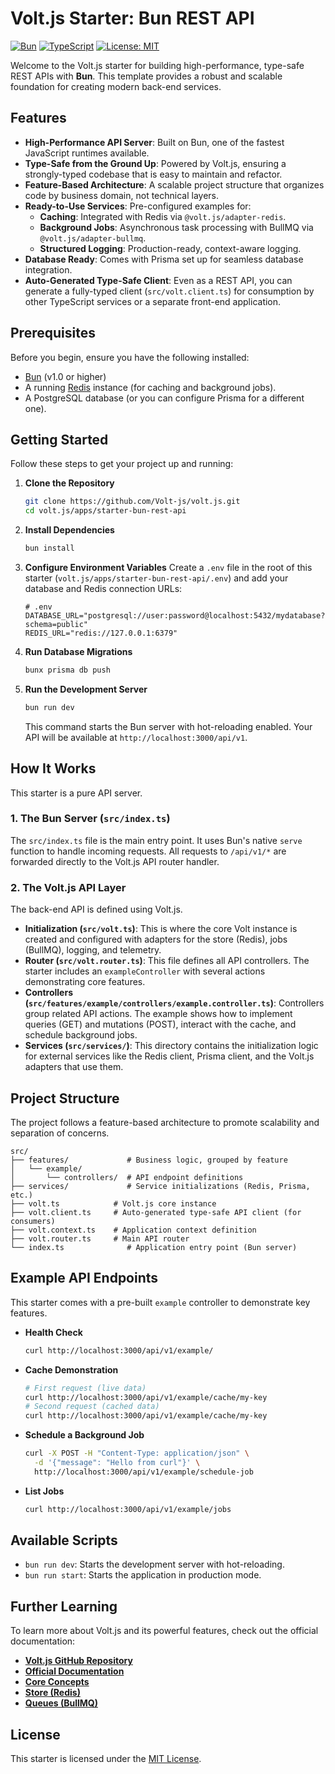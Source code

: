 # Volt.js Starter: Bun REST API

[![Bun](https://img.shields.io/badge/Bun-1.0%2B-blue.svg)](https://bun.sh/)
[![TypeScript](https://img.shields.io/badge/TypeScript-5.0%2B-blue.svg)](https://www.typescriptlang.org/)
[![License: MIT](https://img.shields.io/badge/License-MIT-yellow.svg)](https://opensource.org/licenses/MIT)

Welcome to the Volt.js starter for building high-performance, type-safe REST APIs with **Bun**. This template provides a robust and scalable foundation for creating modern back-end services.

## Features

-   **High-Performance API Server**: Built on Bun, one of the fastest JavaScript runtimes available.
-   **Type-Safe from the Ground Up**: Powered by Volt.js, ensuring a strongly-typed codebase that is easy to maintain and refactor.
-   **Feature-Based Architecture**: A scalable project structure that organizes code by business domain, not technical layers.
-   **Ready-to-Use Services**: Pre-configured examples for:
    -   **Caching**: Integrated with Redis via `@volt.js/adapter-redis`.
    -   **Background Jobs**: Asynchronous task processing with BullMQ via `@volt.js/adapter-bullmq`.
    -   **Structured Logging**: Production-ready, context-aware logging.
-   **Database Ready**: Comes with Prisma set up for seamless database integration.
-   **Auto-Generated Type-Safe Client**: Even as a REST API, you can generate a fully-typed client (`src/volt.client.ts`) for consumption by other TypeScript services or a separate front-end application.

## Prerequisites

Before you begin, ensure you have the following installed:

-   [Bun](https://bun.sh/docs/installation) (v1.0 or higher)
-   A running [Redis](https://redis.io/docs/getting-started/) instance (for caching and background jobs).
-   A PostgreSQL database (or you can configure Prisma for a different one).

## Getting Started

Follow these steps to get your project up and running:

1.  **Clone the Repository**
    ```bash
    git clone https://github.com/Volt-js/volt.js.git
    cd volt.js/apps/starter-bun-rest-api
    ```

2.  **Install Dependencies**
    ```bash
    bun install
    ```

3.  **Configure Environment Variables**
    Create a `.env` file in the root of this starter (`volt.js/apps/starter-bun-rest-api/.env`) and add your database and Redis connection URLs:

    ```env
    # .env
    DATABASE_URL="postgresql://user:password@localhost:5432/mydatabase?schema=public"
    REDIS_URL="redis://127.0.0.1:6379"
    ```

4.  **Run Database Migrations**
    ```bash
    bunx prisma db push
    ```

5.  **Run the Development Server**
    ```bash
    bun run dev
    ```
    This command starts the Bun server with hot-reloading enabled. Your API will be available at `http://localhost:3000/api/v1`.

## How It Works

This starter is a pure API server.

### 1. The Bun Server (`src/index.ts`)

The `src/index.ts` file is the main entry point. It uses Bun's native `serve` function to handle incoming requests. All requests to `/api/v1/*` are forwarded directly to the Volt.js API router handler.

### 2. The Volt.js API Layer

The back-end API is defined using Volt.js.

-   **Initialization (`src/volt.ts`)**: This is where the core Volt instance is created and configured with adapters for the store (Redis), jobs (BullMQ), logging, and telemetry.
-   **Router (`src/volt.router.ts`)**: This file defines all API controllers. The starter includes an `exampleController` with several actions demonstrating core features.
-   **Controllers (`src/features/example/controllers/example.controller.ts`)**: Controllers group related API actions. The example shows how to implement queries (GET) and mutations (POST), interact with the cache, and schedule background jobs.
-   **Services (`src/services/`)**: This directory contains the initialization logic for external services like the Redis client, Prisma client, and the Volt.js adapters that use them.

## Project Structure

The project follows a feature-based architecture to promote scalability and separation of concerns.

```
src/
├── features/             # Business logic, grouped by feature
│   └── example/
│       └── controllers/  # API endpoint definitions
├── services/             # Service initializations (Redis, Prisma, etc.)
├── volt.ts            # Volt.js core instance
├── volt.client.ts     # Auto-generated type-safe API client (for consumers)
├── volt.context.ts    # Application context definition
├── volt.router.ts     # Main API router
└── index.ts              # Application entry point (Bun server)
```

## Example API Endpoints

This starter comes with a pre-built `example` controller to demonstrate key features.

-   **Health Check**
    ```bash
    curl http://localhost:3000/api/v1/example/
    ```

-   **Cache Demonstration**
    ```bash
    # First request (live data)
    curl http://localhost:3000/api/v1/example/cache/my-key
    # Second request (cached data)
    curl http://localhost:3000/api/v1/example/cache/my-key
    ```

-   **Schedule a Background Job**
    ```bash
    curl -X POST -H "Content-Type: application/json" \
      -d '{"message": "Hello from curl"}' \
      http://localhost:3000/api/v1/example/schedule-job
    ```

-   **List Jobs**
    ```bash
    curl http://localhost:3000/api/v1/example/jobs
    ```

## Available Scripts

-   `bun run dev`: Starts the development server with hot-reloading.
-   `bun run start`: Starts the application in production mode.

## Further Learning

To learn more about Volt.js and its powerful features, check out the official documentation:

-   **[Volt.js GitHub Repository](https://github.com/Volt-js/volt.js)**
-   **[Official Documentation](https://voltjs.com/docs)**
-   **[Core Concepts](https://voltjs.com/docs/core-concepts)**
-   **[Store (Redis)](https://voltjs.com/docs/advanced-features/store)**
-   **[Queues (BullMQ)](https://voltjs.com/docs/advanced-features/queues)**

## License

This starter is licensed under the [MIT License](LICENSE).